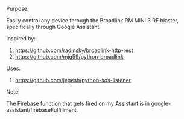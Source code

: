 Purpose: 

Easily control any device through the Broadlink RM MINI 3 RF blaster, specifically through Google Assistant. 

Inspired by: 

1. https://github.com/radinsky/broadlink-http-rest
2. https://github.com/mjg59/python-broadlink

Uses: 

1. https://github.com/jegesh/python-sqs-listener

Note: 

The Firebase function that gets fired on my Assistant is in google-assistant/firebaseFulfillment. 